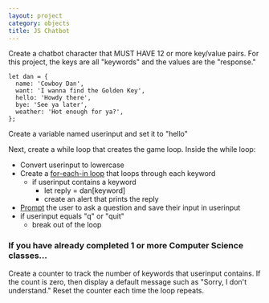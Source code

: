 ```yaml
---
layout: project
category: objects
title: JS Chatbot
---
```


Create a chatbot character that MUST HAVE 12 or more key/value pairs. For this project, the keys are all "keywords" and the values are the "response."

```
let dan = {
  name: 'Cowboy Dan',
  want: 'I wanna find the Golden Key',
  hello: 'Howdy there',
  bye: 'See ya later',
  weather: 'Hot enough for ya?',
};
```

Create a variable named userinput and set it to "hello"

Next, create a while loop that creates the game loop. Inside the while loop:
  - Convert userinput to lowercase
  - Create a [for-each-in loop](https://www.w3schools.com/jsref/jsref_forin.asp) that loops through each keyword
    - if userinput contains a keyword
      - let reply = dan[keyword]
      - create an alert that prints the reply
  - [Prompt](https://www.w3schools.com/jsref/met_win_prompt.asp) the user to ask a question and save their input in userinput
  - if userinput equals "q" or "quit"
    - break out of the loop


### If you have already completed 1 or more Computer Science classes...
Create a counter to track the number of keywords that userinput contains. If the count is zero, then display a default message such as "Sorry, I don't understand." Reset the counter each time the loop repeats.
